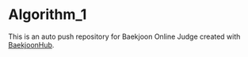 # Algorithm_1
This is an auto push repository for Baekjoon Online Judge created with [BaekjoonHub](https://github.com/BaekjoonHub/BaekjoonHub).
